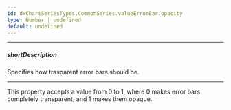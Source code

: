 ```yaml
---
id: dxChartSeriesTypes.CommonSeries.valueErrorBar.opacity
type: Number | undefined
default: undefined
---
```

---
##### shortDescription
Specifies how trasparent error bars should be.

---
This property accepts a value from 0 to 1, where 0 makes error bars completely transparent, and 1 makes them opaque.